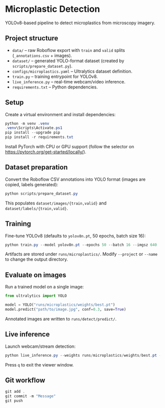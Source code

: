 # Microplastic Detection

YOLOv8-based pipeline to detect microplastics from microscopy imagery.

## Project structure

- `data/` – raw Roboflow export with `train` and `valid` splits (`_annotations.csv` + images).
- `dataset/` – generated YOLO-format dataset (created by `scripts/prepare_dataset.py`).
- `configs/microplastics.yaml` – Ultralytics dataset definition.
- `train.py` – training entrypoint for YOLOv8.
- `live_inference.py` – real-time webcam/video inference.
- `requirements.txt` – Python dependencies.

## Setup

Create a virtual environment and install dependencies:

```powershell
python -m venv .venv
.venv\Scripts\Activate.ps1
pip install --upgrade pip
pip install -r requirements.txt
```

Install PyTorch with CPU or GPU support (follow the selector on <https://pytorch.org/get-started/locally/>).

## Dataset preparation

Convert the Roboflow CSV annotations into YOLO format (images are copied, labels generated):

```powershell
python scripts/prepare_dataset.py
```

This populates `dataset/images/{train,valid}` and `dataset/labels/{train,valid}`.

## Training

Fine-tune YOLOv8 (defaults to `yolov8n.pt`, 50 epochs, batch size 16):

```powershell
python train.py --model yolov8n.pt --epochs 50 --batch 16 --imgsz 640
```

Artifacts are stored under `runs/microplastics/`. Modify `--project` or `--name` to change the output directory.

## Evaluate on images

Run a trained model on a single image:

```python
from ultralytics import YOLO

model = YOLO("runs/microplastics/weights/best.pt")
model.predict("path/to/image.jpg", conf=0.3, save=True)
```

Annotated images are written to `runs/detect/predict/`.

## Live inference

Launch webcam/stream detection:

```powershell
python live_inference.py --weights runs/microplastics/weights/best.pt --source 0
```

Press `q` to exit the viewer window.

## Git workflow

```powershell
git add .
git commit -m "Message"
git push
```
